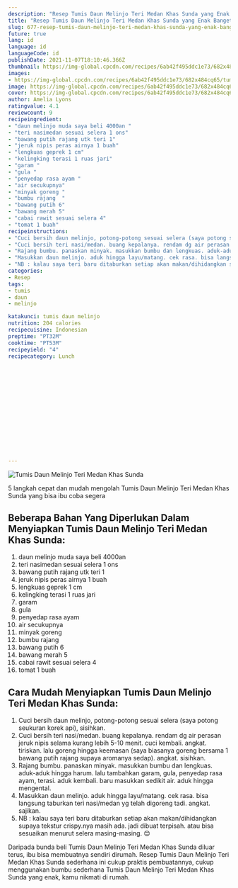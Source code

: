 ```yaml
---
description: "Resep Tumis Daun Melinjo Teri Medan Khas Sunda yang Enak Banget"
title: "Resep Tumis Daun Melinjo Teri Medan Khas Sunda yang Enak Banget"
slug: 677-resep-tumis-daun-melinjo-teri-medan-khas-sunda-yang-enak-banget
future: true
lang: id
language: id
languageCode: id
publishDate: 2021-11-07T18:10:46.366Z 
thumbnail: https://img-global.cpcdn.com/recipes/6ab42f495ddc1e73/682x484cq65/tumis-daun-melinjo-teri-medan-khas-sunda-foto-resep-utama.webp
images:
- https://img-global.cpcdn.com/recipes/6ab42f495ddc1e73/682x484cq65/tumis-daun-melinjo-teri-medan-khas-sunda-foto-resep-utama.webp
image: https://img-global.cpcdn.com/recipes/6ab42f495ddc1e73/682x484cq65/tumis-daun-melinjo-teri-medan-khas-sunda-foto-resep-utama.webp
cover: https://img-global.cpcdn.com/recipes/6ab42f495ddc1e73/682x484cq65/tumis-daun-melinjo-teri-medan-khas-sunda-foto-resep-utama.webp
author: Amelia Lyons
ratingvalue: 4.1
reviewcount: 9
recipeingredient:
- "daun melinjo muda saya beli 4000an "
- "teri nasimedan sesuai selera 1 ons"
- "bawang putih rajang utk teri 1"
- "jeruk nipis peras airnya 1 buah"
- "lengkuas geprek 1 cm"
- "kelingking terasi 1 ruas jari"
- "garam "
- "gula "
- "penyedap rasa ayam "
- "air secukupnya"
- "minyak goreng "
- "bumbu rajang  "
- "bawang putih 6"
- "bawang merah 5"
- "cabai rawit sesuai selera 4"
- "tomat 1 buah"
recipeinstructions:
- "Cuci bersih daun melinjo, potong-potong sesuai selera (saya potong seukuran korek api), sisihkan."
- "Cuci bersih teri nasi/medan. buang kepalanya. rendam dg air perasan jeruk nipis selama kurang lebih 5-10 menit. cuci kembali. angkat. tiriskan. lalu goreng hingga keemasan (saya biasanya goreng bersama 1 bawang putih rajang supaya aromanya sedap). angkat. sisihkan."
- "Rajang bumbu. panaskan minyak. masukkan bumbu dan lengkuas. aduk-aduk hingga harum. lalu tambahkan garam, gula, penyedap rasa ayam, terasi. aduk kembali. baru masukkan sedikit air. aduk hingga mengental."
- "Masukkan daun melinjo. aduk hingga layu/matang. cek rasa. bisa langsung taburkan teri nasi/medan yg telah digoreng tadi. angkat. sajikan."
- "NB : kalau saya teri baru ditaburkan setiap akan makan/dihidangkan supaya tekstur crispy.nya masih ada. jadi dibuat terpisah. atau bisa sesuaikan menurut selera masing-masing. 😊"
categories:
- Resep
tags:
- tumis
- daun
- melinjo

katakunci: tumis daun melinjo 
nutrition: 204 calories
recipecuisine: Indonesian
preptime: "PT32M"
cooktime: "PT53M"
recipeyield: "4"
recipecategory: Lunch


     
    
    
    
    
    
    
    
    
    
    
      
    
---
```



![Tumis Daun Melinjo Teri Medan Khas Sunda](https://img-global.cpcdn.com/recipes/6ab42f495ddc1e73/682x484cq65/tumis-daun-melinjo-teri-medan-khas-sunda-foto-resep-utama.webp)

5 langkah cepat dan mudah mengolah  Tumis Daun Melinjo Teri Medan Khas Sunda yang bisa ibu coba segera

<!--inarticleads1-->

## Beberapa Bahan Yang Diperlukan Dalam Menyiapkan Tumis Daun Melinjo Teri Medan Khas Sunda:

1. daun melinjo muda saya beli 4000an 
1. teri nasimedan sesuai selera 1 ons
1. bawang putih rajang utk teri 1
1. jeruk nipis peras airnya 1 buah
1. lengkuas geprek 1 cm
1. kelingking terasi 1 ruas jari
1. garam 
1. gula 
1. penyedap rasa ayam 
1. air secukupnya
1. minyak goreng 
1. bumbu rajang  
1. bawang putih 6
1. bawang merah 5
1. cabai rawit sesuai selera 4
1. tomat 1 buah



<!--inarticleads2-->

## Cara Mudah Menyiapkan Tumis Daun Melinjo Teri Medan Khas Sunda:

1. Cuci bersih daun melinjo, potong-potong sesuai selera (saya potong seukuran korek api), sisihkan.
1. Cuci bersih teri nasi/medan. buang kepalanya. rendam dg air perasan jeruk nipis selama kurang lebih 5-10 menit. cuci kembali. angkat. tiriskan. lalu goreng hingga keemasan (saya biasanya goreng bersama 1 bawang putih rajang supaya aromanya sedap). angkat. sisihkan.
1. Rajang bumbu. panaskan minyak. masukkan bumbu dan lengkuas. aduk-aduk hingga harum. lalu tambahkan garam, gula, penyedap rasa ayam, terasi. aduk kembali. baru masukkan sedikit air. aduk hingga mengental.
1. Masukkan daun melinjo. aduk hingga layu/matang. cek rasa. bisa langsung taburkan teri nasi/medan yg telah digoreng tadi. angkat. sajikan.
1. NB : kalau saya teri baru ditaburkan setiap akan makan/dihidangkan supaya tekstur crispy.nya masih ada. jadi dibuat terpisah. atau bisa sesuaikan menurut selera masing-masing. 😊




Daripada bunda beli  Tumis Daun Melinjo Teri Medan Khas Sunda  diluar terus, ibu  bisa membuatnya sendiri dirumah. Resep  Tumis Daun Melinjo Teri Medan Khas Sunda  sederhana ini cukup praktis pembuatannya, cukup menggunakan bumbu sederhana  Tumis Daun Melinjo Teri Medan Khas Sunda  yang enak, kamu nikmati di rumah.
